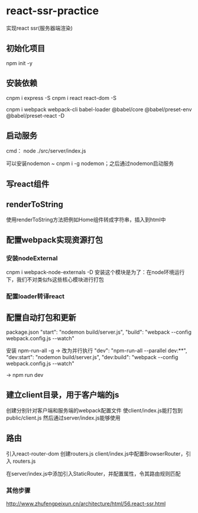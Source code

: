 # react-ssr-practice
实现react ssr(服务器端渲染)

## 初始化项目
npm init -y

## 安装依赖
cnpm i express -S
cnpm i react react-dom -S

cnpm i webpack webpack-cli babel-loader @babel/core @babel/preset-env @babel/preset-react -D


## 启动服务
cmd： node ./src/server/index.js

可以安装nodemon ~  cnpm i -g nodemon；之后通过nodemon启动服务

## 写react组件

## renderToString
使用renderToString方法把例如Home组件转成字符串，插入到html中 

## 配置webpack实现资源打包
### 安装nodeExternal
cnpm i webpack-node-externals -D
安装这个模块是为了：在node环境运行下，我们不对类似fs这些核心模块进行打包

### 配置loader转译react

## 配置自动打包和更新
package.json
    "start": "nodemon build/server.js",
    "build": "webpack --config webpack.config.js --watch"

安装 npm-run-all -g
→ 改为并行执行
 "dev": "npm-run-all --parallel dev:**",
    "dev:start": "nodemon build/server.js",
    "dev:build": "webpack --config webpack.config.js --watch"

→ npm run dev

## 建立client目录，用于客户端的js
创建分别针对客户端和服务端的webpack配置文件
使client/index.js能打包到 public/client.js
然后通过server/index.js能够使用

## 路由
引入react-router-dom
创建routers.js
client/index.js中配置BrowserRouter，引入 routers.js

在server/index.js中添加引入StaticRouter，并配置属性，令其路由规则匹配

### 其他步骤
http://www.zhufengpeixun.cn/architecture/html/56.react-ssr.html

